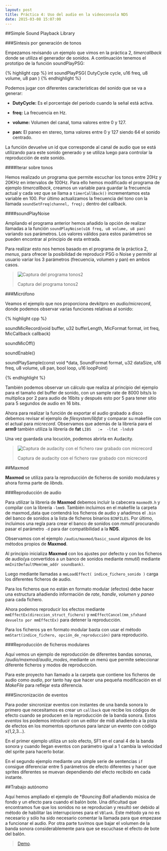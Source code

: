 ```yaml
---
layout: post
title: Práctica 4: Uso del audio en la videoconsola NDS
date: 2015-03-08 15:07:00
---
```


##Simple Sound Playback Library

###Síntesis por generación de tonos

Empezamos revisando un ejemplo que vimos en la práctica 2, *timercallback* donde se utiliza el generador de sonidos. A continuación tenemos el prototipo de la función soundPlayPSG:

{% highlight cpp %}
int soundPlayPSG( DutyCycle cycle, u16 freq, u8 volume, u8 pan )
{% endhighlight %}

Podemos jugar con diferentes características del sonido que se va a generar:

* **DutyCycle:** Es el porcentaje del periodo cuando la señal está activa.

* **freq:** La frecuencia en Hz.

* **volume:** Volumen del canal, toma valores entre 0 y 127. 

* **pan:** El paneo en stereo, toma valores entre 0 y 127 siendo 64 el sonido centrado.

La función devuelve un id que corresponde al canal de audio que se está utilizando para este sonido generado y se utiliza luego para controlar la reproducción de este sonido.

####Iterar sobre tonos

Hemos realizado un programa que permite escuchar los tonos entre 20Hz y 20KHz en intervalos de 100Hz. Para ello hemos modificado el programa de ejemplo *timercallback*, creamos un variable para guardar la frecuencia actual y cada vez que se llama a `timerCallBack()` incrementamos esta variable en 100. Por último actualizamos la frecuencia del tono con la llamada `soundSetFreq(channel, freq);` dentro del callback.

####soundPlayNoise

Ampliando el programa anterior hemos añadido la opción de realizar llamadas a la función `soundPlayNoise(u16 freq, u8 volume, u8 pan)` variando sus parámetros. Los valores válidos para estos parámetros se pueden encontrar al principio de esta entrada.

Para realizar esto nos hemos basado en el programa de la práctica 2, *menus*, para ofrecer la posibilidad de reproducir PSG o Noise y permitir al usuario variar los 3 parámetros (frecuencia, volumen y pan) en ambos casos.

> ![Captura del programa tonos2](../../../../p4media/tonos2.png)
>
> Captura del programa tonos2

###Micrófono

Veamos el ejemplo que nos proporciona devkitpro en *audio/micrecord*, donde podemos observar varias funciones relativas al sonido:

{% highlight cpp %}

soundMicRecord(void buffer, u32 bufferLength, MicFormat format, int freq, MicCallback callback)

soundMicOff()

soundEnable()

soundPlaySample(const void *data, SoundFormat format, u32 dataSize, u16 freq, u8 volume, u8 pan, bool loop, u16 loopPoint)

{% endhighlight %}

También podemos observar un cálculo que realiza al principio del ejemplo para el tamaño del buffer de sonido, con un sample rate de 8000 bits/s lo multiplica por 2 para audio de 16bits y después esto por 5 para tener sitio para 5 segundos de audio en 16 bits.

Ahora para realizar la función de exportar el audio grabado a disco debemos revisar el ejemplo de *filesystem/libfat* y comparar su makefile con el actual para *micrecord*. Observamos que además de la librería para el **arm9** también utiliza la librería de **fat**
`LIBS	:= 	-lfat -lnds9`

Una vez guardada una locución, podemos abrirla en Audacity.

> ![Captura de audacity con el fichero raw grabado con micrecord](../../../../p4media/micrecord.png)
>
> Captura de audacity con el fichero raw grabado con micrecord

##Maxmod

**Maxmod** se utiliza para la reproducción de ficheros de sonido modulares y ahora forma parte de *libnds*.

###Reproducción de audio

Para utilizar la librería de **Maxmod** debemos incluir la cabecera `maxmod9.h` y compilar con la librería `-lmm9`. También incluimos en el makefile la carpeta de maxmod_data que contendrá los ficheros de audio y añadimos el `.bin` del banco de sonidos a la lista de ficheros binarios `BINFILES`. Por último, incluimos una regla para crear el banco de sonidos con *mmutil* procurando pasar el parámetro `-d` para dar compatibilidad a la **NDS**.

Observamos con el ejemplo `/audio/maxmod/basic_sound` algunos de los métodos propios de **Maxmod**.

Al principio inicializa **Maxmod** con los ajustes por defecto y con los ficheros de audio(ya convertidos a un banco de sonidos mediante *mmutil*) mediante `mmInitDefaultMem(mm_addr soundbank)`.

Luego mediante llamadas a `mmLoadEffect( indice_fichero_sonido )` carga los diferentes ficheros de audio.

Para los ficheros que no están en formato modular (efectos) debe hacer una estructura añadiendo información de *rate*, *handle*, *volumen* y *paneo* para cada fichero.

Ahora podemos reproducir los efectos mediante `mmEffectEx(direccion_struct_fichero)` y `mmEffectCancel(mm_sfxhand devuelto por mmEffectEx)` para detener la reproducción.

Para los ficheros ya en formato modular basta con usar el método `mmStart(indice_fichero, opción_de_reproducción)` para reproducirlo.


###Reproducción de ficheros modulares

Aquí vemos un ejemplo de reproducción de diferentes bandas sonoras, */audio/maxmod/audio_modes*, mediante un menú que permite seleccionar diferente ficheros y modos de reproducción.

Para este proyecto han llamado a la carpeta que contiene los ficheros de audio como *audio*, por tanto hay que hacer una pequeña modificación en el *MakeFile* para reflejar esta diferencia.

###Sincronización de eventos

Para poder sincronizar eventos con instantes de una banda sonora lo primero que necesitamos es crear un `callback` que recibe los códigos de efecto cuando se producen en la reproducción de la banda sonora. Estos *eventos* los podemos introducir con un editor de midi añadiendo a la pista de efectos en los momentos oportunos para lanzar un evento con código x(1,2,3...).

En el primer ejemplo utiliza un solo efecto, SF1 en el canal 4 de la banda sonora y cuando llegan eventos con parámetro igual a 1 cambia la velocidad del sprite para hacerlo botar.

En el segundo ejemplo mediante una simple serie de sentencias `if` consigue diferenciar entre 5 parámetros de efecto diferentes y hacer que sprites diferentes se muevan dependiendo del efecto recibido en cada instante.

##Trabajo autónomo

Aquí hemos ampliado el ejemplo de **Bouncing Ball* añadiendo música de fondo y un efecto para cuando el balón bote. Una dificultad que encontramos fue que los sonidos no se reproducían y resultó ser debido al método de habilitar las interrupciones para el `VBlank`. Este método ya no es necesario y sólo ha sido necesario comentar la llamada para que empezase a funcionar el audio. Por otra parte tuvimos que bajar el volumen de la banda sonora considerablemente para que se escuchase el efecto de bote del balón.

> [Demo](https://www.youtube.com/watch?v=9JY2NaQNHFY).



